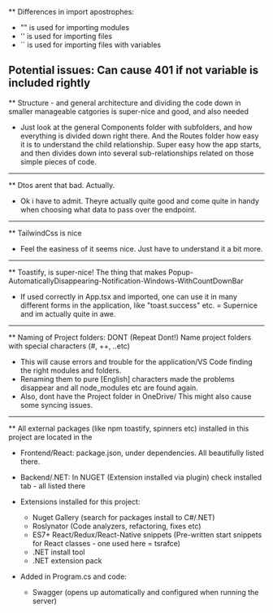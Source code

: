 ** Differences in import apostrophes:

- "" is used for importing modules
- '' is used for importing files
- `` is used for importing files with variables

Potential issues: Can cause 401 if not variable is included rightly
-------------------------------------------------

** Structure - and general architecture and dividing the code down in smaller manageable catgories is super-nice and good, and also needed
- Just look at the general Components folder with subfolders, and how everything is divided down right there. And the Routes folder how easy it is
    to understand the child relationship. Super easy how the app starts, and then divides down into several sub-relationships related on those
    simple pieces of code.

-------------------------------------------------

** Dtos arent that bad. Actually.
- Ok i have to admit. Theyre actually quite good and come quite in handy when choosing what data to pass over the endpoint.

-------------------------------------------------

** TailwindCss is nice
- Feel the easiness of it seems nice. Just have to understand it a bit more.

-------------------------------------------------

** Toastify, is super-nice! The thing that makes Popup-AutomaticallyDisappearing-Notification-Windows-WithCountDownBar
- If used correctly in App.tsx and imported, one can use it in many different forms in the application, like "toast.success" etc.
= Supernice and im actually quite in awe.

-------------------------------------------------

** Naming of Project folders: DONT (Repeat Dont!) Name project folders with special characters (#, ++, ..etc) 
- This will cause errors and trouble for the application/VS Code finding the right modules and folders.
- Renaming them to pure [English] characters made the problems disappear and all node_modules etc are found again.
- Also, dont have the Project folder in OneDrive/ This might also cause some syncing issues.

-------------------------------------------------

** All external packages (like npm toastify, spinners etc) installed in this project are located in the
- Frontend/React: package.json, under dependencies. All beautifully listed there.
- Backend/.NET: In NUGET (Extension installed via plugin) check installed tab - all listed there

- Extensions installed for this project:
    * Nuget Gallery (search for packages install to C#/.NET)
    * Roslynator (Code analyzers, refactoring, fixes etc)
    * ES7+ React/Redux/React-Native snippets (Pre-written start snippets for React classes - one used here = tsrafce)
    * .NET install tool
    * .NET extension pack

- Added in Program.cs and code:
    * Swagger (opens up automatically and configured when running the server)



